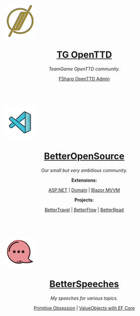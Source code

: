 <p align="center" style="width: 50%; margin:0 left;text-align: left;">
    <img width="100px" src="https://github.com/iTKerry/iTKerry/blob/master/800_alfa_bg.png" align="center" />
    <a href="https://github.com/TG-OpenTTD"><h1 align="center">TG OpenTTD</h1></a>
    <p align="center"><i>TeamGame OpenTTD community.</i></p>
    <p align="center">
        <a href="https://github.com/TG-OpenTTD/fsharp-ottd-admin">FSharp OpenTTD Admin</a>
    </p>
</p>
</br>
</br>
</br>
<p align="center" style="width: 50%; margin:0 left;text-align: left;">
    <img width="100px" src="https://raw.githubusercontent.com/better-open-source/better-open-source/main/icon.png" align="center" />
    <a href="https://github.com/better-open-source"><h1 align="center">BetterOpenSource</h1></a>
    <p align="center"><i>Our small but very ambitious community.</i></p>
    <p align="center"><b>Extensions:</b></p>
    <p align="center">
        <a href="https://github.com/better-open-source/better-extensions-aspnet">ASP.NET</a> |
        <a href="https://github.com/better-open-source/better-extensions-domain">Domain</a> |
        <a href="https://github.com/better-open-source/better-extensions-blazormvvm">Blazor MVVM</a>
    </p>
    <p align="center"><b>Projects:</b></p>
    <p align="center">
        <a href="https://github.com/better-open-source/better-travel">BetterTravel</a> |
        <a href="https://github.com/better-open-source/better-flow">BetterFlow</a> |
        <a href="https://github.com/better-open-source/better-read">BetterRead</a>
    </p>
</p>
</br>
</br>
</br>
<p align="center" style="width: 50%; margin:0 left;text-align: left;">
    <img width="100px" src="https://raw.githubusercontent.com/better-speeches/better-speeches/main/icon.png" align="center" />
    <a href="https://github.com/better-speeches"><h1 align="center">BetterSpeeches</h1></a>
    <p align="center"><i>My speeches for various topics.</i></p>
    <p align="center">
        <a href="https://github.com/better-speaches/varyence-primitive-obsession">Primitive Obsession</a> |
        <a href="https://github.com/better-speaches/varyence-value-objects">ValueObjects with EF Core</a>
    </p>
</p>
